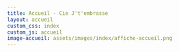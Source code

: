 ```yaml
---
title: Accueil - Cie J't'embrasse
layout: accueil
custom_css: index
custom_js: accueil
image-accueil: assets/images/index/affiche-accueil.png
---
```


